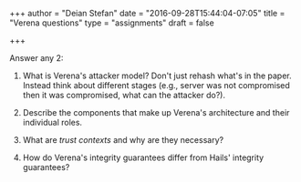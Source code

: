 +++
author = "Deian Stefan"
date = "2016-09-28T15:44:04-07:05"
title = "Verena questions"
type = "assignments"
draft = false

+++

Answer any 2:

1. What is Verena's attacker model? Don't just rehash what's in the paper.
   Instead think about different stages (e.g., server was not compromised then
   it was compromised, what can the attacker do?).

2. Describe the components that make up Verena's architecture and their
   individual roles.

3. What are _trust contexts_ and why are they necessary?

4. How do Verena's integrity guarantees differ from Hails' integrity
   guarantees?

